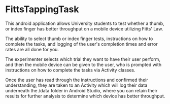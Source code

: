 # FittsTappingTask

This android application allows University students to test whether a thumb, or index finger has better throughput on a mobile device utilizing Fitts' Law.

The ability to select thumb or index finger tests, instructions on how to complete the tasks, and logging of the user's completion times and error rates are all done for you. 

The experimenter selects which trial they want to have their user perform, and then the mobile device can be given to the user, who is prompted with instructions on how to complete the tasks via Activity classes.

Once the user has read through the instructions and confirmed their understanding, they are taken to an Activity which will log their data underneath the /data folder in Android Studio, where you can retain their results for further analysis to determine which device has better throughput.
